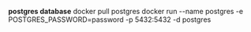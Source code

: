 **postgres database**
docker pull postgres
docker run --name postgres -e POSTGRES_PASSWORD=password -p 5432:5432 -d postgres 